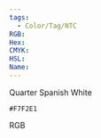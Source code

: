 ```yaml
---
tags:
  - Color/Tag/NTC
RGB:
Hex:
CMYK:
HSL:
Name:
---
```

Quarter Spanish White
```palette
#F7F2E1
```
RGB
